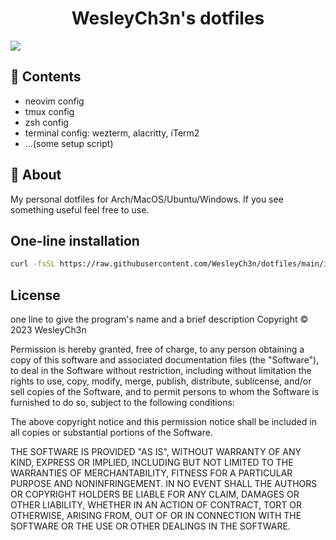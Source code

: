 <h1 align="center">
  WesleyCh3n's dotfiles
</h1>

  <img src="https://user-images.githubusercontent.com/30611421/184923785-f1a4bac7-59e4-42de-a7aa-902f1ad815c2.png">

## 📖 Contents
- neovim config
- tmux config
- zsh config
- terminal config: wezterm, alacritty, iTerm2
- ...(some setup script)

## 💭 About

My personal dotfiles for Arch/MacOS/Ubuntu/Windows. If you see something useful feel free to use.

## One-line installation

```sh
curl -fsSL https://raw.githubusercontent.com/WesleyCh3n/dotfiles/main/install.sh | sh
```

## License
one line to give the program's name and a brief description
Copyright © 2023 WesleyCh3n

Permission is hereby granted, free of charge, to any person obtaining
a copy of this software and associated documentation files (the "Software"),
to deal in the Software without restriction, including without limitation
the rights to use, copy, modify, merge, publish, distribute, sublicense,
and/or sell copies of the Software, and to permit persons to whom the
Software is furnished to do so, subject to the following conditions:

The above copyright notice and this permission notice shall be included
in all copies or substantial portions of the Software.

THE SOFTWARE IS PROVIDED "AS IS", WITHOUT WARRANTY OF ANY KIND,
EXPRESS OR IMPLIED, INCLUDING BUT NOT LIMITED TO THE WARRANTIES
OF MERCHANTABILITY, FITNESS FOR A PARTICULAR PURPOSE AND NONINFRINGEMENT.
IN NO EVENT SHALL THE AUTHORS OR COPYRIGHT HOLDERS BE LIABLE FOR ANY CLAIM,
DAMAGES OR OTHER LIABILITY, WHETHER IN AN ACTION OF CONTRACT,
TORT OR OTHERWISE, ARISING FROM, OUT OF OR IN CONNECTION WITH THE SOFTWARE
OR THE USE OR OTHER DEALINGS IN THE SOFTWARE.
